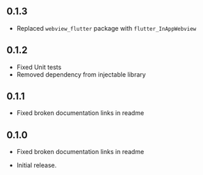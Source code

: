 ## 0.1.3
* Replaced `webview_flutter` package with `flutter_InAppWebview`

## 0.1.2
* Fixed Unit tests
* Removed dependency from injectable library

## 0.1.1
* Fixed broken documentation links in readme

## 0.1.0
* Fixed broken documentation links in readme

* Initial release.
